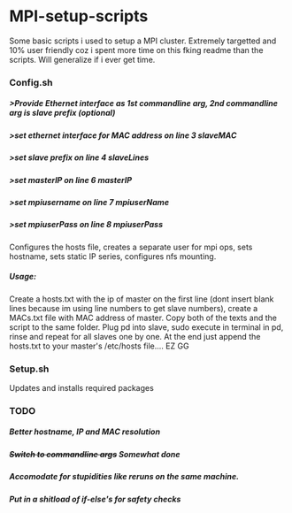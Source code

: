 # MPI-setup-scripts
Some basic scripts i used to setup a MPI cluster. Extremely targetted and 10% user friendly coz i spent more time on this fking readme than the scripts. Will generalize if i ever get time.


### Config.sh
##### >Provide Ethernet interface as 1st commandline arg, 2nd commandline arg is slave prefix (optional) 
##### >set ethernet interface for MAC address on line 3 slaveMAC
##### >set slave prefix on line 4 slaveLines
##### >set masterIP on line 6 masterIP
##### >set mpiusername on line 7 mpiuserName
##### >set mpiuserPass on line 8 mpiuserPass

Configures the hosts file, creates a separate user for mpi ops, sets hostname, sets static IP series, configures nfs mounting.
##### Usage:
Create a hosts.txt with the ip of master on the first line (dont insert blank lines because im using line numbers to get slave numbers), create a MACs.txt file with MAC address of master. Copy both of the texts and the script to the same folder. Plug pd into slave, sudo execute in terminal in pd, rinse and repeat for all slaves one by one. At the end just append the hosts.txt to your master's /etc/hosts file.... EZ GG

### Setup.sh

Updates and installs required packages

### TODO
##### Better hostname, IP and MAC resolution
##### ~~Switch to commandline args~~ _Somewhat done_
##### Accomodate for stupidities like reruns on the same machine.
##### Put in a shitload of if-else's for safety checks
